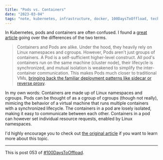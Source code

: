 ```yaml
---
title: "Pods vs. Containers"
date: "2023-03-04"
tags: "note, kubernetes, infrastructure, docker, 100DaysToOffload, tech"
---
```


In Kubernetes, pods and containers are often confused. I found a [great article](https://iximiuz.com/en/posts/containers-vs-pods/) going over the differences of the two terms.

> Containers and Pods are alike. Under the hood, they heavily rely on Linux namespaces and cgroups. However, Pods aren't just groups of containers. A Pod is a self-sufficient higher-level construct. All pod's containers run on the same machine (cluster node), their lifecycle is synchronized, and mutual isolation is weakened to simplify the inter-container communication. This makes Pods much closer to traditional VMs, [bringing back the familiar deployment patterns like sidecar or reverse proxy](https://www.mirantis.com/blog/multi-container-pods-and-container-communication-in-kubernetes/).

In my own words: Containers are made up of Linux namespaces and cgroups. Pods can be thought of as a cgroup of cgroups (though not really), mimicing the behavior of a virtual machine that runs multiple containers with a synchronized lifecycle. The containers in a pod are losely isolated, making it easy to communicate between each other. Containers in a pod can however set individual resource requests, enabled by Linux namespaces.

I'd highly encourage you to check out [the original article](https://iximiuz.com/en/posts/containers-vs-pods/) if you want to learn more about this topic.

---

This is post 053 of [#100DaysToOffload](https://100daystooffload.com/).
